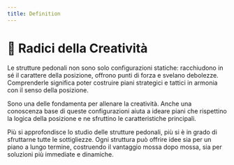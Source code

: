```yaml
---
title: Definition
---
```


# 🌱 Radici della Creatività

<div class="mt-6 text-left"> 
  <p class="text-lg text-gray-500 leading-relaxed"> Le strutture pedonali non sono solo configurazioni statiche: racchiudono in sé il carattere della posizione, offrono punti di forza e svelano debolezze. Comprenderle significa poter costruire piani strategici e tattici in armonia con il senso della posizione.  
  </p> 
  <p class="text-lg text-gray-500 leading-relaxed mt-4"> Sono una delle <span v-mark.circle.orange="1"> fondamenta per allenare la creatività</span>. Anche una conoscenza base di queste configurazioni aiuta a ideare piani che rispettino la logica della posizione e ne sfruttino le caratteristiche principali.</p> 
  <p class="text-lg text-gray-500 leading-relaxed mt-4"> Più si approfondisce lo studio delle strutture pedonali, più si è in grado di sfruttarne tutte le sottigliezze. Ogni struttura può offrire idee sia per un piano a lungo termine, costruendo il vantaggio mossa dopo mossa, sia per soluzioni più immediate e dinamiche. </p>
</div> 

<Footer />